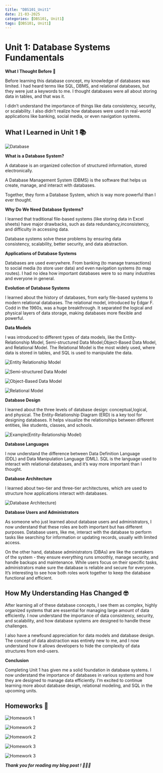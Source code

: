 ```yaml
---
title: "DBS101_Unit1"
date: 21-03-2025
categories: [DBS101, Unit1]
tags: [DBS101, Unit1]
---
```


# Unit 1: Database Systems Fundamentals

**What I Thought Before 🤔**

Before learning this database concept, my knowledge of databases was limited. I had heard terms like SQL, DBMS, and relational databases, but they were just a keywords to me. I thought databases were all about storing data in tables, and that was it.

I didn’t understand the importance of things like data consistency, security, or scalability. I also didn’t realize how databases were used in real-world applications like banking, social media, or even navigation systems.

## What I Learned in Unit 1 📚

![Database](/assets/unit1/dbs.png)

**What is a Database System?**

A database is an organized collection of structured information, stored electronically.

A Database Management System (DBMS) is the software that helps us create, manage, and interact with databases.

Together, they form a Database System, which is way more powerful than I ever thought.

**Why Do We Need Database Systems?**

I learned that traditional file-based systems (like storing data in Excel sheets) have major drawbacks, such as data redundancy,inconsistency, and difficulty in accessing data.

Database systems solve these problems by ensuring data consistency, scalability, better security, and data abstraction. 

**Applications of Database Systems**

Databases are used everywhere. From banking (to manage transactions) to social media (to store user data) and even navigation systems (to map routes). I had no idea how important databases were to so many industries and everyone in general.

**Evolution of Database Systems**

I learned about the history of databases, from early file-based systems to modern relational databases.
The relational model, introduced by Edgar F. Codd in the 1960s, was a huge breakthrough. It separated the logical and physical layers of data storage, making databases more flexible and powerful.

**Data Models**

I was introduced to different types of data models, like the Entity-Relationship Model, Semi-structured Data Model,Object-Based Data Model, and Relational Model.
The Relational Model is the most widely used, where data is stored in tables, and SQL is used to manipulate the data.

![Entity Relationship Model](/assets/unit1/entityrelationship.png)

![Semi-structured Data Model](/assets/unit1/semistructured.png)

![Object-Based Data Model](/assets/unit1/objectoriented.png)

![Relational Model](/assets/unit1/relational.png)

**Database Design**

I learned about the three levels of database design: conceptual,logical, and physical.
The Entity-Relationship Diagram (ERD) is a key tool for designing databases. It helps visualize the relationships between different entities, like students, classes, and schools.

![Example(Entity-Relationship Model)](/assets/unit1/design.png)


**Database Languages**

I now understand the difference between Data Definition Language (DDL) and Data Manipulation Language (DML).
SQL is the language used to interact with relational databases, and it’s way more important than I thought.

**Database Architecture**

I learned about two-tier and three-tier architectures, which are used to structure how applications interact with databases.

![Database Architecture)](/assets/unit1/architecture.png)

**Database Users and Administrators**

As someone who just learned about database users and administrators, I now understand that these roles are both important but has different purposes. Database users, like me, interact with the database to perform tasks like searching for information or updating records, usually with limited access. 

On the other hand, database administrators (DBAs) are like the caretakers of the system - they ensure everything runs smoothly, manage security, and handle backups and maintenance. While users focus on their specific tasks, administrators make sure the database is reliable and secure for everyone. It’s interesting to see how both roles work together to keep the database functional and efficient.

## How My Understanding Has Changed 🤓

After learning all of these database concepts, I see them as complex, highly organized systems that are essential for managing large amount of data efficiently. I now understand the importance of data consistency, security, and scalability, and how database systems are designed to handle these challenges.

I also have a newfound appreciation for data models and database design. The concept of data abstraction was entirely new to me, and I now understand how it allows developers to hide the complexity of data structures from end-users.

**Conclusion**

Completing Unit 1 has given me a solid foundation in database systems. I now understand the importance of databases in various systems and how they are designed to manage data efficiently. I’m excited to continue learning more about database design, relational modeling, and SQL in the upcoming units.

## Homeworks 📄
![Homework 1](/assets/unit1/hw1.jpeg)

![Homework 2](/assets/unit1/hw2.jpeg)

![Homework 2](/assets/unit1/hw3.jpeg)

![Homework 3](/assets/unit1/hw4.jpeg)

![Homework 3](/assets/unit1/hw5.jpeg)

***Thank you for reading my blog post ! 🙇🏻‍♀️***
